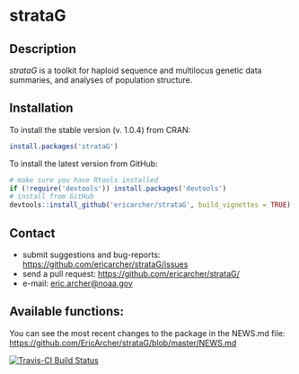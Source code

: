 # strataG

## Description

*strataG* is a toolkit for haploid sequence and multilocus genetic data summaries, and analyses of population structure.

## Installation

To install the stable version (v. 1.0.4) from CRAN:

```r
install.packages('strataG')
```

To install the latest version from GitHub:

```r
# make sure you have Rtools installed
if (!require('devtools')) install.packages('devtools')
# install from GitHub
devtools::install_github('ericarcher/strataG', build_vignettes = TRUE)
```

## Contact

* submit suggestions and bug-reports: <https://github.com/ericarcher/strataG/issues>
* send a pull request: <https://github.com/ericarcher/strataG/>
* e-mail: <eric.archer@noaa.gov>

## Available functions:

You can see the most recent changes to the package in the NEWS.md file: https://github.com/EricArcher/strataG/blob/master/NEWS.md

[![Travis-CI Build Status](https://travis-ci.org/EricArcher/strataG.svg?branch=master)](https://travis-ci.org/EricArcher/strataG)